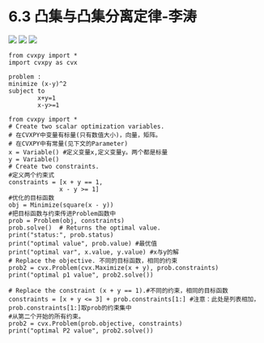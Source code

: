 # 6.3 凸集与凸集分离定律-李涛
![](https://tva1.sinaimg.cn/large/006y8mN6ly1g6fjg1lhx6j30r20rk421.jpg)
![](https://tva1.sinaimg.cn/large/006y8mN6ly1g6fjg1f5udj30pe13sdje.jpg)
![](https://tva1.sinaimg.cn/large/006y8mN6ly1g6fjg19xnxj30p604o0u7.jpg)
```
from cvxpy import *
import cvxpy as cvx

```
```
problem :
minimize (x-y)^2
subject to
        x+y=1
        x-y>=1
```
```
from cvxpy import *
# Create two scalar optimization variables.
# 在CVXPY中变量有标量(只有数值大小)，向量，矩阵。
# 在CVXPY中有常量(见下文的Parameter)
x = Variable() #定义变量x,定义变量y。两个都是标量
y = Variable()
# Create two constraints.
#定义两个约束式
constraints = [x + y == 1,
              x - y >= 1]
#优化的目标函数
obj = Minimize(square(x - y))
#把目标函数与约束传进Problem函数中
prob = Problem(obj, constraints)
prob.solve()  # Returns the optimal value.
print("status:", prob.status)
print("optimal value", prob.value) #最优值
print("optimal var", x.value, y.value) #x与y的解
# Replace the objective. 不同的目标函数，相同的约束
prob2 = cvx.Problem(cvx.Maximize(x + y), prob.constraints)
print("optimal p1 value", prob2.solve())

# Replace the constraint (x + y == 1).#不同的约束，相同的目标函数
constraints = [x + y <= 3] + prob.constraints[1:] #注意：此处是列表相加，prob.constraints[1:]取prob的约束集中
#从第二个开始的所有约束。
prob2 = cvx.Problem(prob.objective, constraints)
print("optimal P2 value", prob2.solve())
```